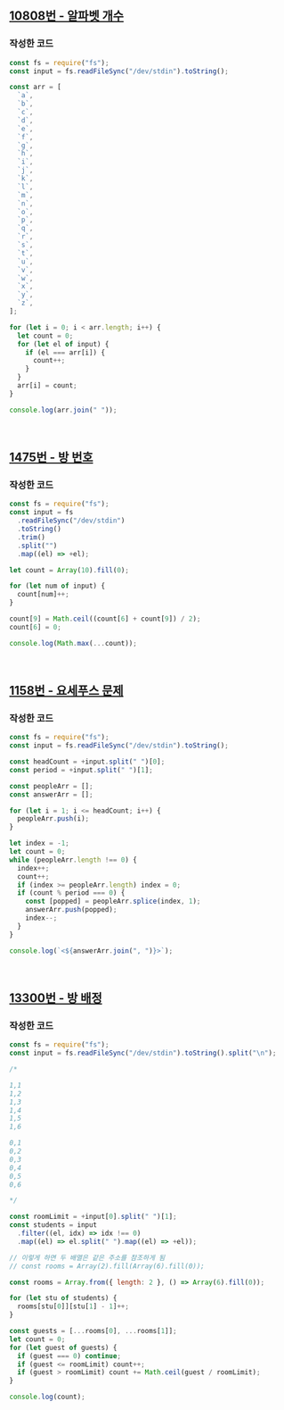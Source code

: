 [10808번 - 알파벳 개수](https://www.acmicpc.net/problem/10808)
---

### 작성한 코드

```javascript
const fs = require("fs");
const input = fs.readFileSync("/dev/stdin").toString();

const arr = [
  `a`,
  `b`,
  `c`,
  `d`,
  `e`,
  `f`,
  `g`,
  `h`,
  `i`,
  `j`,
  `k`,
  `l`,
  `m`,
  `n`,
  `o`,
  `p`,
  `q`,
  `r`,
  `s`,
  `t`,
  `u`,
  `v`,
  `w`,
  `x`,
  `y`,
  `z`,
];

for (let i = 0; i < arr.length; i++) {
  let count = 0;
  for (let el of input) {
    if (el === arr[i]) {
      count++;
    }
  }
  arr[i] = count;
}

console.log(arr.join(" "));
```

<br>

[1475번 - 방 번호](https://www.acmicpc.net/problem/1475)
---
### 작성한 코드

```javascript
const fs = require("fs");
const input = fs
  .readFileSync("/dev/stdin")
  .toString()
  .trim()
  .split("")
  .map((el) => +el);

let count = Array(10).fill(0);

for (let num of input) {
  count[num]++;
}

count[9] = Math.ceil((count[6] + count[9]) / 2);
count[6] = 0;

console.log(Math.max(...count));
```

<br>

[1158번 - 요세푸스 문제](https://www.acmicpc.net/problem/1158)
---
### 작성한 코드

```javascript
const fs = require("fs");
const input = fs.readFileSync("/dev/stdin").toString();

const headCount = +input.split(" ")[0];
const period = +input.split(" ")[1];

const peopleArr = [];
const answerArr = [];

for (let i = 1; i <= headCount; i++) {
  peopleArr.push(i);
}

let index = -1;
let count = 0;
while (peopleArr.length !== 0) {
  index++;
  count++;
  if (index >= peopleArr.length) index = 0;
  if (count % period === 0) {
    const [popped] = peopleArr.splice(index, 1);
    answerArr.push(popped);
    index--;
  }
}

console.log(`<${answerArr.join(", ")}>`);
```
<br>

[13300번 - 방 배정](https://www.acmicpc.net/problem/13300)
---
### 작성한 코드

```javascript
const fs = require("fs");
const input = fs.readFileSync("/dev/stdin").toString().split("\n");

/*

1,1
1,2
1,3
1,4
1,5
1,6

0,1
0,2
0,3
0,4
0,5
0,6

*/

const roomLimit = +input[0].split(" ")[1];
const students = input
  .filter((el, idx) => idx !== 0)
  .map((el) => el.split(" ").map((el) => +el));

// 이렇게 하면 두 배열은 같은 주소를 참조하게 됨
// const rooms = Array(2).fill(Array(6).fill(0));

const rooms = Array.from({ length: 2 }, () => Array(6).fill(0));

for (let stu of students) {
  rooms[stu[0]][stu[1] - 1]++;
}

const guests = [...rooms[0], ...rooms[1]];
let count = 0;
for (let guest of guests) {
  if (guest === 0) continue;
  if (guest <= roomLimit) count++;
  if (guest > roomLimit) count += Math.ceil(guest / roomLimit);
}

console.log(count);
```
